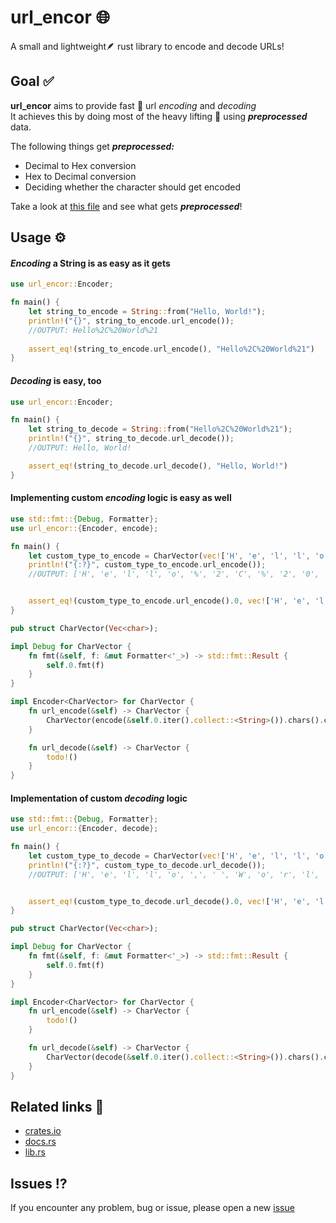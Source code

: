 
# url_encor :globe_with_meridians:

A small and lightweight:feather: rust library to encode and decode URLs!


## Goal :white_check_mark:

**url_encor** aims to provide fast :rocket: url _encoding_ and _decoding_  
It achieves this by doing most of the heavy lifting :muscle: using ___preprocessed___ data.  

The following things get ___preprocessed:___
 - Decimal to Hex conversion
 - Hex to Decimal conversion
 - Deciding whether the character should get encoded

Take a look at [this file](./src/preprocessing.rs) and see what gets ___preprocessed___!

## Usage :gear:
  
   
#### _Encoding_ a String is as easy as it gets
```rust
use url_encor::Encoder;

fn main() {
    let string_to_encode = String::from("Hello, World!");
    println!("{}", string_to_encode.url_encode());
    //OUTPUT: Hello%2C%20World%21
    
    assert_eq!(string_to_encode.url_encode(), "Hello%2C%20World%21")
}
```
  
  
#### _Decoding_ is easy, too
```rust
use url_encor::Encoder;

fn main() {
    let string_to_decode = String::from("Hello%2C%20World%21");
    println!("{}", string_to_decode.url_decode());
    //OUTPUT: Hello, World!

    assert_eq!(string_to_decode.url_decode(), "Hello, World!")
}
```
  
  
#### Implementing custom _encoding_ logic is easy as well
```rust
use std::fmt::{Debug, Formatter};
use url_encor::{Encoder, encode};

fn main() {
    let custom_type_to_encode = CharVector(vec!['H', 'e', 'l', 'l', 'o', ',', ' ', 'W', 'o', 'r', 'l', 'd', '!' ]);
    println!("{:?}", custom_type_to_encode.url_encode());
    //OUTPUT: ['H', 'e', 'l', 'l', 'o', '%', '2', 'C', '%', '2', '0', 'W', 'o', 'r', 'l', 'd', '%', '2', '1']


    assert_eq!(custom_type_to_encode.url_encode().0, vec!['H', 'e', 'l', 'l', 'o', '%', '2', 'C', '%', '2', '0', 'W', 'o', 'r', 'l', 'd', '%', '2', '1'])
}

pub struct CharVector(Vec<char>);

impl Debug for CharVector {
    fn fmt(&self, f: &mut Formatter<'_>) -> std::fmt::Result {
        self.0.fmt(f)
    }
}

impl Encoder<CharVector> for CharVector {
    fn url_encode(&self) -> CharVector {
        CharVector(encode(&self.0.iter().collect::<String>()).chars().collect())
    }

    fn url_decode(&self) -> CharVector {
        todo!()
    }
}
```
  

#### Implementation of custom _decoding_ logic 
```rust
use std::fmt::{Debug, Formatter};
use url_encor::{Encoder, decode};

fn main() {
    let custom_type_to_decode = CharVector(vec!['H', 'e', 'l', 'l', 'o', '%', '2', 'C', '%', '2', '0', 'W', 'o', 'r', 'l', 'd', '%', '2', '1']);
    println!("{:?}", custom_type_to_decode.url_decode());
    //OUTPUT: ['H', 'e', 'l', 'l', 'o', ',', ' ', 'W', 'o', 'r', 'l', 'd', '!']


    assert_eq!(custom_type_to_decode.url_decode().0, vec!['H', 'e', 'l', 'l', 'o', ',', ' ', 'W', 'o', 'r', 'l', 'd', '!' ])
}

pub struct CharVector(Vec<char>);

impl Debug for CharVector {
    fn fmt(&self, f: &mut Formatter<'_>) -> std::fmt::Result {
        self.0.fmt(f)
    }
}

impl Encoder<CharVector> for CharVector {
    fn url_encode(&self) -> CharVector {
        todo!()
    }

    fn url_decode(&self) -> CharVector {
        CharVector(decode(&self.0.iter().collect::<String>()).chars().collect())
    }
}
```
## Related links :link:

 - [crates.io](https://crates.io/crates/url_encor/)
 - [docs.rs](https://docs.rs/url_encor/latest/url_encor/)
 - [lib.rs](https://lib.rs/crates/url_encor)


## Issues :interrobang:

If you encounter any problem, bug or issue, please open a new [issue](https://github.com/Dari-OS/url_encor/issues/new)


